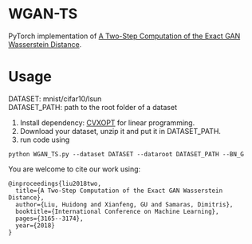 # WGAN-TS
PyTorch implementation of [A Two-Step Computation of the Exact GAN Wasserstein Distance](http://proceedings.mlr.press/v80/liu18d.html).
# Usage
DATASET: mnist/cifar10/lsun <br>
DATASET_PATH: path to the root folder of a dataset <br>
1. Install dependency: [CVXOPT](https://cvxopt.org/) for linear programming. <br> 
2. Download your dataset, unzip it and put it in DATASET_PATH. <br>
3. run code using 
```
python WGAN_TS.py --dataset DATASET --dataroot DATASET_PATH --BN_G
```
You are welcome to cite our work using:
```
@inproceedings{liu2018two,
  title={A Two-Step Computation of the Exact GAN Wasserstein Distance},
  author={Liu, Huidong and Xianfeng, GU and Samaras, Dimitris},
  booktitle={International Conference on Machine Learning},
  pages={3165--3174},
  year={2018}
}
```
